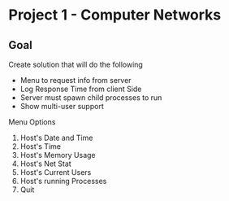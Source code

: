 # Project 1 - Computer Networks

## Goal
Create solution that will do the following
- Menu to request info from server
- Log Response Time from client Side
- Server must spawn child processes to run
- Show multi-user support

Menu Options
1. Host's Date and Time
2. Host's Time
3. Host's Memory Usage
4. Host's Net Stat
5. Host's Current Users
6. Host's running Processes
7. Quit
